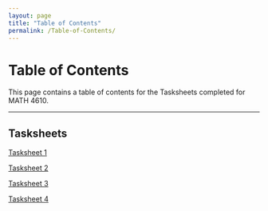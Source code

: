 ```yaml
---
layout: page
title: "Table of Contents"
permalink: /Table-of-Contents/
---
```

# Table of Contents
This page contains a table of contents for the Tasksheets completed for MATH 4610. 
_ _ _ 
## Tasksheets 
[Tasksheet 1](https://mac-cutler.github.io/math4610/Table-of-Contents/Tasksheet1)

[Tasksheet 2]()

[Tasksheet 3]()

[Tasksheet 4]()
